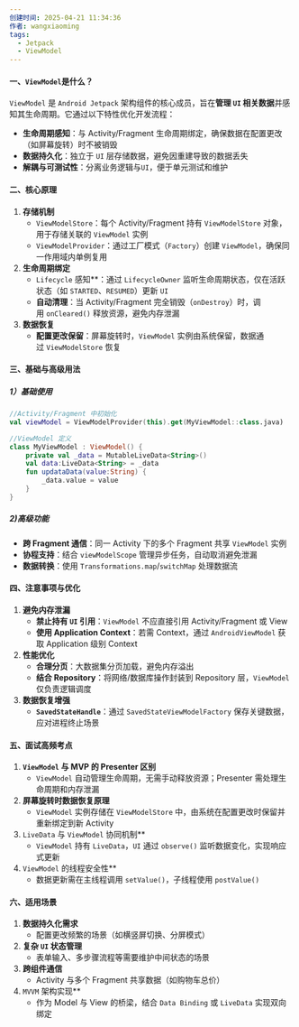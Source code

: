 ```yaml
---
创建时间: 2025-04-21 11:34:36
作者: wangxiaoming
tags:
  - Jetpack
  - ViewModel
---
```

#### 一、`ViewModel`是什么？
`ViewModel` 是 `Android Jetpack` 架构组件的核心成员，旨在**管理 `UI` 相关数据**并感知其生命周期。它通过以下特性优化开发流程：
- ​**生命周期感知**​：与 Activity/Fragment 生命周期绑定，确保数据在配置更改（如屏幕旋转）时不被销毁
- ​**数据持久化**​：独立于 `UI` 层存储数据，避免因重建导致的数据丢失
- ​**解耦与可测试性**​：分离业务逻辑与`UI`，便于单元测试和维护

#### 二、核心原理
1. ​**存储机制**​
    - `​ViewModelStore`：每个 Activity/Fragment 持有 `ViewModelStore` 对象，用于存储关联的 `ViewModel` 实例
    - ​`ViewModelProvider`​：通过工厂模式（`Factory`）创建 `ViewModel`，确保同一作用域内单例复用
2. ​**生命周期绑定**​
    - ​`Lifecycle` 感知**​：通过 `LifecycleOwner` 监听生命周期状态，仅在活跃状态（如 `STARTED`、`RESUMED`）更新 `UI`
    - ​**自动清理**​：当 Activity/Fragment 完全销毁（`onDestroy`）时，调用 `onCleared()` 释放资源，避免内存泄漏
3. ​**数据恢复**​
    - ​**配置更改保留**​：屏幕旋转时，`ViewModel` 实例由系统保留，数据通过 `ViewModelStore` 恢复

#### 三、基础与高级用法
##### 1）基础使用
```kotlin
//Activity/Fragment 中初始化
val viewModel = ViewModelProvider(this).get(MyViewModel::class.java)

//ViewModel 定义
class MyViewModel : ViewModel() {
    private val _data = MutableLiveData<String>()
    val data:LiveData<String> = _data
    fun updataData(value:String) {
        _data.value = value
    }
}
```
##### 2)高级功能
- **跨 Fragment 通信**​：同一 Activity 下的多个 Fragment 共享 `ViewModel` 实例
- ​**协程支持**​：结合 `viewModelScope` 管理异步任务，自动取消避免泄漏
- ​**数据转换**​：使用 `Transformations.map`/`switchMap` 处理数据流

#### 四、注意事项与优化
1. ​**避免内存泄漏**​
    - ​**禁止持有 `UI` 引用**​：`ViewModel` 不应直接引用 Activity/Fragment 或 View
    - ​**使用 Application Context**​：若需 Context，通过 `AndroidViewModel` 获取 Application 级别 Context
2. ​**性能优化**​
    - ​**合理分页**​：大数据集分页加载，避免内存溢出
    - ​**结合 Repository**​：将网络/数据库操作封装到 Repository 层，`ViewModel` 仅负责逻辑调度
3. ​**数据恢复增强**​
    - ​**`SavedStateHandle`**​：通过 `SavedStateViewModelFactory` 保存关键数据，应对进程终止场景

#### 五、面试高频考点
1. ​**`ViewModel` 与 MVP 的 Presenter 区别**​
    - `ViewModel` 自动管理生命周期，无需手动释放资源；Presenter 需处理生命周期和内存泄漏
2. ​**屏幕旋转时数据恢复原理**​
    - `ViewModel` 实例存储在 `ViewModelStore` 中，由系统在配置更改时保留并重新绑定到新 Activity
3. ​`LiveData` 与 `ViewModel` 协同机制**​
    - `ViewModel` 持有 `LiveData`，`UI` 通过 `observe()` 监听数据变化，实现响应式更新
4. ​`ViewModel` 的线程安全性**​
    - 数据更新需在主线程调用 `setValue()`，子线程使用 `postValue()`

#### 六、适用场景
1. ​**数据持久化需求**​
    - 配置更改频繁的场景（如横竖屏切换、分屏模式）
2. ​**复杂 `UI` 状态管理**​
    - 表单输入、多步骤流程等需要维护中间状态的场景
3. ​**跨组件通信**​
    - Activity 与多个 Fragment 共享数据（如购物车总价）
4. ​`MVVM` 架构实现**​
    - 作为 Model 与 View 的桥梁，结合 `Data Binding` 或 `LiveData` 实现双向绑定